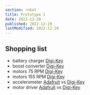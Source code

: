 ```yaml
---
section: robot
title: Prototype 1
date: 2022-12-20
published: 2022-12-20
lastModified: 2022-12-20
---
```



## Shopping list

- battery charger [Digi-Key](https://www.digikey.com/en/products/detail/microchip-technology/MCP73833T-AMI-MF/1223181)
- boost converter [Digi-Key](https://www.digikey.com/en/products/detail/texas-instruments/TPS61032PWPR/550687)
- motors 75 RPM [Digi-Key](https://www.digikey.com/en/products/detail/pimoroni-ltd/COM0806/6873670)
- motors 155 RPM [Digi-Key](https://www.digikey.com/en/products/detail/dfrobot/FIT0483/7087160)
- accelerometer [Adafruit](https://www.adafruit.com/product/2019) vs [Digi-Key](https://www.digikey.com/en/products/detail/stmicroelectronics/IIS328DQTR/5268013)
- motor driver [Adafruit](https://www.adafruit.com/product/2448) vs [Digi-Key](https://www.digikey.com/en/products/detail/vishay-siliconix/SIP2100DY-T1-GE3/5086514)


